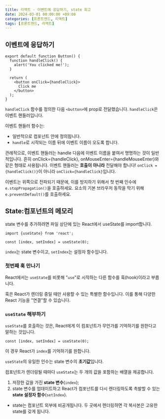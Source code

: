 ```yaml
---
title: 리액트 - 이벤트에 응답하기, state 회고
date: 2024-03-01 00:00:00 +09:00
categories: [프론트엔드, 리액트]
tags: [프론트엔드, 리액트]
---
```


## 이벤트에 응답하기

```
export default function Button() {
  function handleClick() {
    alert('You clicked me!');
  }

  return (
    <button onClick={handleClick}>
      Click me
    </button>
  );
}
```

`handleClick` 함수를 정의한 다음 `<button>`에 prop로 전달했습니다. `handleClick`은 이벤트 핸들러입니다.

이벤트 핸들러 함수는:

- 일반적으로 컴포넌트 안에 정의됩니다.
- `handle`로 시작되는 이름 뒤에 이벤트 이름이 오도록 합니다.

관례적으로, 이벤트 핸들러는 handle 다음에 이벤트 이름을 붙여서 명명하는 것이 일반적입니다. 흔히 onClick={handleClick}, onMouseEnter={handleMouseEnter}와 같은 형태로 사용됩니다.
이벤트 핸들러는 <b>호출이 아니라</b> 전달해야 합니다! `onClick = {handleClick()}`이 아니라 `onClick={handleClick}`입니다.

이벤트는 위쪽으로 전파되기 때문에, 이를 방지하기 위해서 첫 번째 인수에 `e.stopPropagation()`을 호출하세요.
요소의 기본 브라우저 동작을 막기 위해 `e.preventDefault()`를 호출하세요.

## State:컴포넌트의 메모리

state 변수를 추가하려면 파일 상단에 있는 React에서 useState를 import합니다.

```
import {useState} from 'react';

const [index, setIndex] = useState(0);
```

`index`는 state 변수이고, `setIndex`는 설정자 함수입니다.

### 첫번째 훅 만나기

React에서는 `useState`를 비롯해 "`use`"로 시작하는 다른 함수를 훅(hook)이라고 부릅니다.

훅은 React가 렌더링 중일 때만 사용할 수 있는 특별한 함수입니다. 이를 통해 다양한 React 기능을 "연결"할 수 있습니다.

### `useState` 해부하기

`useState`를 호출하는 것은, React에게 이 컴포넌트가 무언가를 기억하기를 원한다고 말하는 것입니다.

```
const [index, setIndex] = useState(0);
```

이 경우 React가 `index`를 기억하기를 원합니다.

`useState`의 유일한 인수는 state 변수의 <b>초기값</b>입니다.

컴포넌트가 렌더링될 때마다 `useState`는 두 개의 값을 포함하는 배열을 제공합니다.

1. 저장한 값을 가진 <b>state 변수</b>(`index`);
2. state 변수를 업데이트하고 React가 컴포넌트를 다시 렌더링하도록 촉발할 수 있는 <b>state 설정자 함수</b>(`setIndex`).

- state는 컴포넌트 외부에 비공개됩니다. 두 곳에서 렌더링하면 각 복사본은 고유한 state를 갖게 됩니다.
